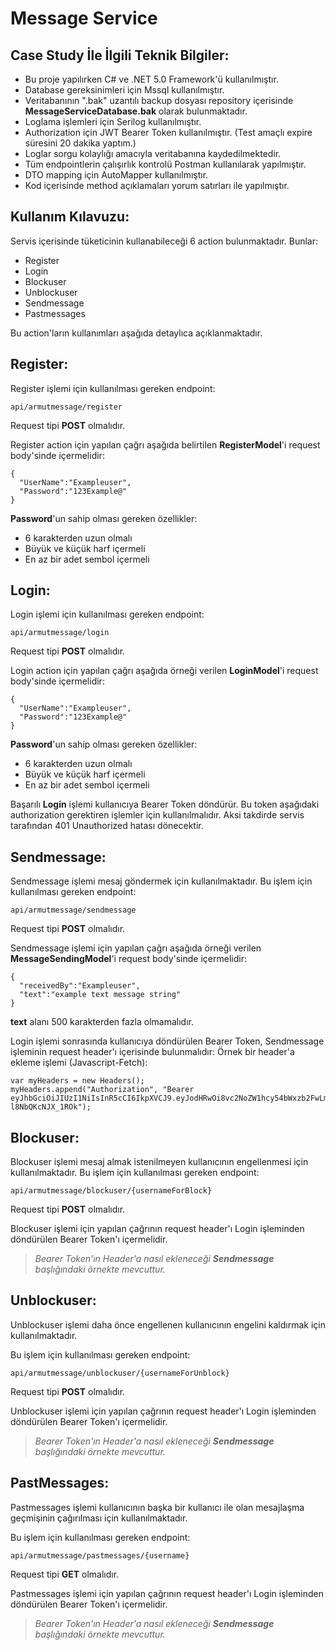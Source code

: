 # Message Service

## Case Study İle İlgili Teknik Bilgiler:

- Bu proje yapılırken C# ve .NET 5.0 Framework'ü kullanılmıştır.
- Database gereksinimleri için Mssql kullanılmıştır.
- Veritabanının ".bak" uzantılı backup dosyası repository içerisinde **MessageServiceDatabase.bak** olarak bulunmaktadır.
- Loglama işlemleri için Serilog kullanılmıştır.
- Authorization için JWT Bearer Token kullanılmıştır. (Test amaçlı expire süresini 20 dakika yaptım.)
- Loglar sorgu kolaylığı amacıyla veritabanına kaydedilmektedir.
- Tüm endpointlerin çalışırlık kontrolü Postman kullanılarak yapılmıştır.
- DTO mapping için AutoMapper kullanılmıştır.
- Kod içerisinde method açıklamaları yorum satırları ile yapılmıştır.

## Kullanım Kılavuzu:

Servis içerisinde tüketicinin kullanabileceği 6 action bulunmaktadır. 
Bunlar:

- Register
- Login
- Blockuser
- Unblockuser
- Sendmessage
- Pastmessages

Bu action'ların kullanımları aşağıda detaylıca açıklanmaktadır.

## Register:

Register işlemi için kullanılması gereken endpoint:
```
api/armutmessage/register
```
Request tipi **POST** olmalıdır.

Register action için yapılan çağrı aşağıda belirtilen **RegisterModel**'i request body'sinde içermelidir:
```
{
  "UserName":"Exampleuser",
  "Password":"123Example@"
}
```
**Password**'un sahip olması gereken özellikler:
- 6 karakterden uzun olmalı
- Büyük ve küçük harf içermeli
- En az bir adet sembol içermeli

## Login:

Login işlemi için kullanılması gereken endpoint:
```
api/armutmessage/login
```
Request tipi **POST** olmalıdır.

Login action için yapılan çağrı aşağıda örneği verilen **LoginModel**'i request body'sinde içermelidir:
```
{
  "UserName":"Exampleuser",
  "Password":"123Example@"
}
```
**Password**'un sahip olması gereken özellikler:
- 6 karakterden uzun olmalı
- Büyük ve küçük harf içermeli
- En az bir adet sembol içermeli

Başarılı **Login** işlemi kullanıcıya Bearer Token döndürür. Bu token aşağıdaki authorization gerektiren işlemler için kullanılmalıdır. 
Aksi takdirde servis tarafından 401 Unauthorized hatası dönecektir.

## Sendmessage:

Sendmessage işlemi mesaj göndermek için kullanılmaktadır. Bu işlem için kullanılması gereken endpoint:
```
api/armutmessage/sendmessage
```
Request tipi **POST** olmalıdır.

Sendmessage işlemi için yapılan çağrı aşağıda örneği verilen **MessageSendingModel**'i request body'sinde içermelidir:
```
{
  "receivedBy":"Exampleuser",
  "text":"example text message string"
}
```
**text** alanı 500 karakterden fazla olmamalıdır.

Login işlemi sonrasında kullanıcıya döndürülen Bearer Token, Sendmessage işleminin request header'ı içerisinde bulunmalıdır:
Örnek bir header'a ekleme işlemi (Javascript-Fetch):
```
var myHeaders = new Headers();
myHeaders.append("Authorization", "Bearer eyJhbGciOiJIUzI1NiIsInR5cCI6IkpXVCJ9.eyJodHRwOi8vc2NoZW1hcy54bWxzb2FwLm9yZy93cy8yMDA1LzA1L2lkZW50aXR5L2NsYWltcy9uYW1lIjoiZmluYWx0ZXN0MSIsImp0aSI6ImUyZmE4ZWFmLWFlNGQtNDVlMC1iNzI0LTA0MGI3MzNjYWQ0YiIsImV4cCI6MTYxNTI5NDI2NiwiaXNzIjoiaHR0cDovL2xvY2FsaG9zdDo0OTQ0MSIsImF1ZCI6IlVzZXIifQ.k5VekIxdLXLcXPjRp6mudN2g21G-l8NbQKcNJX_1ROk");
```

## Blockuser:

Blockuser işlemi mesaj almak istenilmeyen kullanıcının engellenmesi için kullanılmaktadır.
Bu işlem için kullanılması gereken endpoint:
```
api/armutmessage/blockuser/{usernameForBlock}
```
Request tipi **POST** olmalıdır.

Blockuser işlemi için yapılan çağrının request header'ı Login işleminden döndürülen Bearer Token'ı içermelidir.

> *Bearer Token'ın Header'a nasıl ekleneceği **Sendmessage** başlığındaki örnekte mevcuttur.*

## Unblockuser:

Unblockuser işlemi daha önce engellenen kullanıcının engelini kaldırmak için kullanılmaktadır.

Bu işlem için kullanılması gereken endpoint:
```
api/armutmessage/unblockuser/{usernameForUnblock}
```
Request tipi **POST** olmalıdır.

Unblockuser işlemi için yapılan çağrının request header'ı Login işleminden döndürülen Bearer Token'ı içermelidir.

> *Bearer Token'ın Header'a nasıl ekleneceği **Sendmessage** başlığındaki örnekte mevcuttur.*

## PastMessages:

Pastmessages işlemi kullanıcının başka bir kullanıcı ile olan mesajlaşma geçmişinin çağırılması için kullanılmaktadır.

Bu işlem için kullanılması gereken endpoint:
```
api/armutmessage/pastmessages/{username}
```
Request tipi **GET** olmalıdır.

Pastmessages işlemi için yapılan çağrının request header'ı Login işleminden döndürülen Bearer Token'ı içermelidir.

> *Bearer Token'ın Header'a nasıl ekleneceği **Sendmessage** başlığındaki örnekte mevcuttur.*

